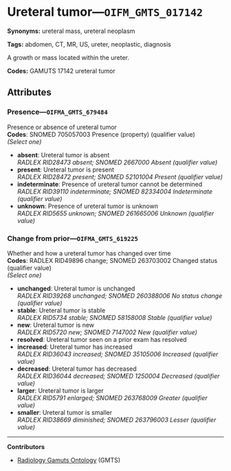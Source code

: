 # Ureteral tumor—`OIFM_GMTS_017142`

**Synonyms:** ureteral mass, ureteral neoplasm

**Tags:** abdomen, CT, MR, US, ureter, neoplastic, diagnosis

A growth or mass located within the ureter.

**Codes:** GAMUTS 17142 ureteral tumor

## Attributes

### Presence—`OIFMA_GMTS_679484`

Presence or absence of ureteral tumor  
**Codes**: SNOMED 705057003 Presence (property) (qualifier value)  
*(Select one)*

- **absent**: Ureteral tumor is absent  
_RADLEX RID28473 absent; SNOMED 2667000 Absent (qualifier value)_
- **present**: Ureteral tumor is present  
_RADLEX RID28472 present; SNOMED 52101004 Present (qualifier value)_
- **indeterminate**: Presence of ureteral tumor cannot be determined  
_RADLEX RID39110 indeterminate; SNOMED 82334004 Indeterminate (qualifier value)_
- **unknown**: Presence of ureteral tumor is unknown  
_RADLEX RID5655 unknown; SNOMED 261665006 Unknown (qualifier value)_

### Change from prior—`OIFMA_GMTS_619225`

Whether and how a ureteral tumor has changed over time  
**Codes**: RADLEX RID49896 change; SNOMED 263703002 Changed status (qualifier value)  
*(Select one)*

- **unchanged**: Ureteral tumor is unchanged  
_RADLEX RID39268 unchanged; SNOMED 260388006 No status change (qualifier value)_
- **stable**: Ureteral tumor is stable  
_RADLEX RID5734 stable; SNOMED 58158008 Stable (qualifier value)_
- **new**: Ureteral tumor is new  
_RADLEX RID5720 new; SNOMED 7147002 New (qualifier value)_
- **resolved**: Ureteral tumor seen on a prior exam has resolved  
- **increased**: Ureteral tumor has increased  
_RADLEX RID36043 increased; SNOMED 35105006 Increased (qualifier value)_
- **decreased**: Ureteral tumor has decreased  
_RADLEX RID36044 decreased; SNOMED 1250004 Decreased (qualifier value)_
- **larger**: Ureteral tumor is larger  
_RADLEX RID5791 enlarged; SNOMED 263768009 Greater (qualifier value)_
- **smaller**: Ureteral tumor is smaller  
_RADLEX RID38669 diminished; SNOMED 263796003 Lesser (qualifier value)_

---

**Contributors**

- [Radiology Gamuts Ontology](https://gamuts.net/) (GMTS)